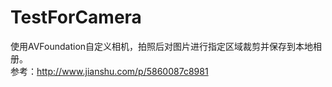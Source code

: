 # TestForCamera
使用AVFoundation自定义相机，拍照后对图片进行指定区域裁剪并保存到本地相册。  
参考：<http://www.jianshu.com/p/5860087c8981>
